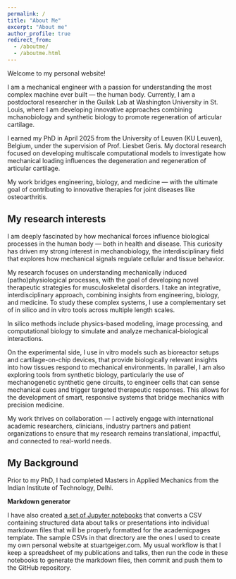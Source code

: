```yaml
---
permalink: /
title: "About Me"
excerpt: "About me"
author_profile: true
redirect_from: 
  - /aboutme/
  - /aboutme.html
---
```


Welcome to my personal website!

I am a mechanical engineer with a passion for understanding the most complex machine ever built — the human body. Currently, I am a postdoctoral researcher in the Guilak Lab at Washington University in St. Louis, where I am developing innovative approaches combining mchanobiology and synthetic biology to promote regeneration of articular cartilage.

I earned my PhD in April 2025 from the University of Leuven (KU Leuven), Belgium, under the supervision of Prof. Liesbet Geris. My doctoral research focused on developing multiscale computational models to investigate how mechanical loading influences the degeneration and regeneration of articular cartilage.

My work bridges engineering, biology, and medicine — with the ultimate goal of contributing to innovative therapies for joint diseases like osteoarthritis.

My research interests
--------
I am deeply fascinated by how mechanical forces influence biological processes in the human body — both in health and disease. This curiosity has driven my strong interest in mechanobiology, the interdisciplinary field that explores how mechanical signals regulate cellular and tissue behavior.

My research focuses on understanding mechanically induced (patho)physiological processes, with the goal of developing novel therapeutic strategies for musculoskeletal disorders. I take an integrative, interdisciplinary approach, combining insights from engineering, biology, and medicine. To study these complex systems, I use a complementary set of in silico and in vitro tools across multiple length scales.

In silico methods include physics-based modeling, image processing, and computational biology to simulate and analyze mechanical-biological interactions.

On the experimental side, I use in vitro models such as bioreactor setups and cartilage-on-chip devices, that provide biologically relevant insights into how tissues respond to mechanical environments. In parallel, I am also exploring tools from synthetic biology, particularly the use of mechanogenetic synthetic gene circuits, to engineer cells that can sense mechanical cues and trigger targeted therapeutic responses. This allows for the development of smart, responsive systems that bridge mechanics with precision medicine.

My work thrives on collaboration — I actively engage with international academic researchers, clinicians, industry partners and patient organizations to ensure that my research remains translational, impactful, and connected to real-world needs.

My Background
--------
Prior to my PhD, I had completed Masters in Applied Mechanics from the Indian Institute of Technology, Delhi. 

**Markdown generator**

I have also created [a set of Jupyter notebooks](https://github.com/academicpages/academicpages.github.io/tree/master/markdown_generator
) that converts a CSV containing structured data about talks or presentations into individual markdown files that will be properly formatted for the academicpages template. The sample CSVs in that directory are the ones I used to create my own personal website at stuartgeiger.com. My usual workflow is that I keep a spreadsheet of my publications and talks, then run the code in these notebooks to generate the markdown files, then commit and push them to the GitHub repository.
